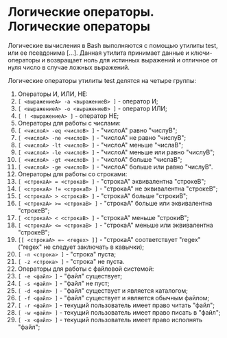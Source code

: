 Логические операторы.
Логические операторы
====================

Логические вычисления в Bash выполняются с помощью утилиты test, или ее псевдонима [...]. Данная утилита принимает данные и ключи-операторы и возвращает ноль для истинных выражений и отличное от нуля число в случае ложных выражений.

Логические операторы утилиты test делятся на четыре группы:

1. Операторы И, ИЛИ, НЕ:
  1. `[ <выражениеA> -a <выражениеB> ]` - оператор И;
  1. `[ <выражениеA> -o <выражениеB> ]` - оператор ИЛИ;
  1. `[ ! <выражениеA> ]` - оператор НЕ;
1. Операторы для работы с числами:
  1. `[ <числоA> -eq <числоB> ]` - "числоA" равно "числуB";
  1. `[ <числоA> -ne <числоB> ]` - "числоA" не равно "числуB";
  1. `[ <числоA> -lt <числоB> ]` - "числоA" меньше "числаB";
  1. `[ <числоA> -le <числоB> ]` - "числоA" меньше или равно "числуB";
  1. `[ <числоA> -gt <числоB> ]` - "числоA" больше "числаB";
  1. `[ <числоA> -ge <числоB> ]` - "числоA" больше или равно "числуB".
1. Операторы для работы со строками:
  1. `[ <строкаA> = <строкаB> ]` - "строкаA" эквивалентна "строкеB";
  1. `[ <строкаA> != <строкаB> ]` - "строкаA" не эквивалентна "строкеB";
  1. `[ <строкаA> > <строкаB> ]` - "строкаA" больше "строкиB";
  1. `[ <строкаA> >= <строкаB> ]` - "строкаA" больше или эквивалентна "строкеB";
  1. `[ <строкаA> < <строкаB> ]` - "строкаA" меньше "строкиB";
  1. `[ <строкаA> <= <строкаB> ]` - "строкаA" меньше или эквивалентна "строкеB";
  1. `[[ <строкаA> =~ <regex> ]]` - "строкаA" соответствует "regex" ("regex" не следует заключать в кавычки);
  1. `[ -n <строка> ]` - "строка" пуста;
  1. `[ -z <строка> ]` - "строка" не пуста.
1. Операторы для работы с файловой системой:
  1. `[ -e <файл> ]` - "файл" существует;
  1. `[ -s <файл> ]` - "файл" не пуст;
  1. `[ -d <файл> ]` - "файл" существует и является каталогом;
  1. `[ -f <файл> ]` - "файл" существует и является обычным файлом;
  1. `[ -r <файл> ]` - текущий пользователь имеет право читать "файл";
  1. `[ -w <файл> ]` - текущий пользователь имеет право писать в "файл";
  1. `[ -x <файл> ]` - текущий пользователь имеет право исполнять "файл";
